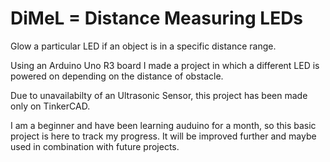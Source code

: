 # DiMeL = Distance Measuring LEDs
Glow a particular LED if an object is in a specific distance range.

Using an Arduino Uno R3 board I made a project in which a different LED is powered on depending on the distance of obstacle.

Due to unavailabilty of an Ultrasonic Sensor, this project has been made only on TinkerCAD.

I am a beginner and have been learning auduino for a month, so this basic project is here to track my progress. 
It will be improved further and maybe used in combination with future projects.
